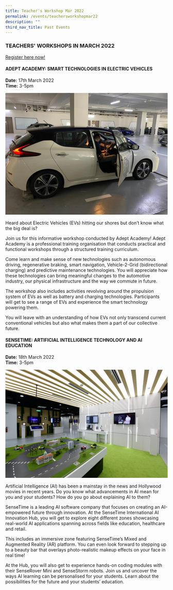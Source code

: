 ```yaml
---
title: Teacher's Workshop Mar 2022
permalink: /events/teachersworkshopmar22
description: ""
third_nav_title: Past Events
---
```







### TEACHERS' WORKSHOPS IN MARCH 2022
[Register here now!](https://go.gov.sg/icm-teachers-workshop)

#### ADEPT ACADEMY: SMART TECHNOLOGIES IN ELECTRIC VEHICLES
**Date:** 17th March 2022<br>**Time:** 3-5pm

![ADEPT ACADEMY: SMART TECHNOLOGIES IN ELECTRIC VEHICLES](/images/events/workshops-and-exhibitions/workshop-car.jpg)

Heard about Electric Vehicles (EVs) hitting our shores but don’t know what the big deal is?


Join us for this informative workshop conducted by Adept Academy! Adept Academy is a professional training organisation that conducts practical and functional workshops through a structured training curriculum.


Come learn and make sense of new technologies such as autonomous driving, regenerative braking, smart navigation, Vehicle-2-Grid (bidirectional charging) and predictive maintenance technologies. You will appreciate how these technologies can bring meaningful changes to the automotive industry, our physical infrastructure and the way we commute in future.


The workshop also includes activities revolving around the propulsion system of EVs as well as battery and charging technologies. Participants will get to see a range of EVs and experience the smart technology powering them.


You will leave with an understanding of how EVs not only transcend current conventional vehicles but also what makes them a part of our collective future.


#### SENSETIME: ARTIFICIAL INTELLIGENCE TECHNOLOGY AND AI EDUCATION

**Date:** 18th March 2022<br>**Time:** 3-5pm

![SENSETIME: ARTIFICIAL INTELLIGENCE TECHNOLOGY AND AI EDUCATION](/images/events/workshops-and-exhibitions/workshop-ai.jpg)

Artificial Intelligence (AI) has been a mainstay in the news and Hollywood movies in recent years. Do you know what advancements in AI mean for you and your students? How do you go about explaining AI to them?


SenseTime is a leading AI software company that focuses on creating an AI-empowered future through innovation. At the SenseTime International AI Innovation Hub, you will get to explore eight different zones showcasing real-world AI applications spanning across fields like education, healthcare and retail.


This includes an immersive zone featuring SenseTime’s Mixed and Augmented Reality (AR) platform. You can even look forward to stepping up to a beauty bar that overlays photo-realistic makeup effects on your face in real time!


At the Hub, you will also get to experience hands-on coding modules with their SenseRover Mini and SenseStorm robots. Join us and uncover the ways AI learning can be personalised for your students. Learn about the possibilities for the future and your students’ education.